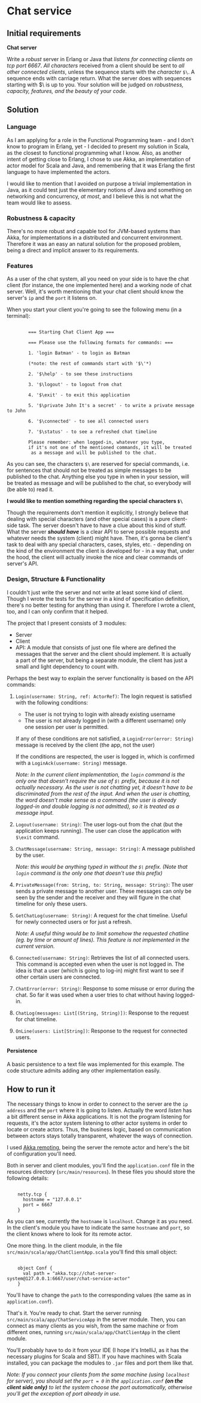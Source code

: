 # Chat service

## Initial requirements

 __Chat server__

Write a *robust* server in Erlang or Java that *listens for connecting clients on tcp port 6667*. *All characters* received from a client should be sent to *all other connected clients*, unless the sequence starts with the *character* `$\`. A sequence ends with carriage return. What the server does with sequences starting with $\ is up to you.
Your solution will be judged on *robustness, capacity, features, and the beauty of your code*.

## Solution

### Language

As I am applying for a role in the Functional Programming team - and I don't know to program in Erlang, yet - I decided to present my solution in Scala, as the closest to functional programming what I know. Also, as another intent of getting close to Erlang, I chose to use Akka, an implementation of actor model for Scala and Java, and remembering that it was Erlang the first language to have implemented the actors.

 I would like to mention that I avoided on purpose a trivial implementation in Java, as it could test just the elementary notions of Java and something on networking and concurrency, *at most*, and I believe this is not what the team would like to assess.

### Robustness & capacity

There's no more robust and capable tool for JVM-based systems than Akka, for implementations in a distributed and concurrent environment. Therefore it was an easy an natural solution for the proposed problem, being a direct and implicit answer to its requirements.

### Features

As a user of the chat system, all you need on your side is to have the chat client (for instance, the one implemented here) and a working node of chat server. Well, it's worth mentioning that your chat client should know the server's `ip` and the `port` it listens on.

When you start your client you're going to see the following menu (in a terminal):

```

        === Starting Chat Client App ===

        === Please use the following formats for commands: ===

        1. 'login Batman' - to login as Batman

        (*note: the rest of commands start with '$\'*)

        2. '$\help' - to see these instructions

        3. '$\logout' - to logout from chat

        4. '$\exit' - to exit this application

        5. '$\private John It's a secret' - to write a private message to John

        6. '$\connected' - to see all connected users

        7. '$\status' - to see a refreshed chat timeline

        Please remember: when logged-in, whatever you type,
        if it's not one of the mentioned commands, it will be treated
         as a message and will be published to the chat.

```

As you can see, the characters `$\` are reserved for special commands, i.e. for sentences that should not be treated as simple messages to be published to the chat. Anything else you type in when in your session, will be treated as message and will be published to the chat, so everybody will (be able to) read it.

__I would like to mention something regarding the special characters `$\`__

Though the requirements don't mention it explicitly, I strongly believe that dealing with special characters (and other special cases) is a pure client-side task. The server doesn't have to have a clue about this kind of stuff. What the server *__should have__* is a clear API to serve possible requests and whatever needs the system (client) might have. Then, it's gonna be client's task to deal with any special characters, cases, styles, etc. - depending on the kind of the environment the client is developed for - in a way that, under the hood, the client will actually invoke the nice and clear commands of server's API.

### Design, Structure & Functionality

I couldn't just write the server and not write at least some kind of client. Though I wrote the tests for the server in a kind of specification definition, there's no better testing for anything than using it. Therefore I wrote a client, too, and I can only confirm that it helped.

The project that I present consists of 3 modules:

 * Server
 * Client
 * API: A module that consists of just one file where are defined the messages that the server and the client should implement. It is actually a part of the server, but being a separate module, the client has just a small and light dependency to count with.

Perhaps the best way to explain the server functionality is based on the API commands:

 1. `Login(username: String, ref: ActorRef)`: The login request is satisfied with the following conditions:
    * The user is not trying to login with already existing username
    * The user is not already logged in (with a different username) only one session per user is permitted.

    If any of these conditions are not satisfied, a `LoginError(error: String)` message is received by the client (the app, not the user)

    If the conditions are respected, the user is logged in, which is confirmed with a `LoginAck(username: String)` message.

    *Note: In the current client implementation, the `login` command is the only one that doesn't require the use of `$\` prefix, because it is not actually necessary. As the user is not chatting yet, it doesn't have to be discriminated from the rest of the input. And when the user is chatting, the word doesn't make sense as a command (the user is already logged-in and double logging is not admitted), so it is treated as a message input.*

 2. `Logout(username: String)`: The user logs-out from the chat (but the application keeps running). The user can close the application with `$\exit` command.

 3. `ChatMessage(username: String, message: String)`: A message published by the user.

    *Note: this would be *anything* typed in without the `$\` prefix. (Note that `login` command is the only one that doesn't use this prefix)*

 4. `PrivateMessage(from: String, to: String, message: String)`: The user sends a private message to another user. These messages can only be seen by the sender and the receiver and they will figure in the chat timeline for only these users.

 5. `GetChatLog(username: String)`: A request for the chat timeline. Useful for newly connected users or for just a refresh.

    *Note: A useful thing would be to limit somehow the requested chatline (eg. by time or amount of lines). This feature is not implemented in the current version.*

 6. `Connected(username: String)`: Retrieves the list of all connected users. This command is accepted even when the user is not logged in. The idea is that a user (which is going to log-in) might first want to see if other certain users are connected.

 7. `ChatError(error: String)`: Response to some misuse or error during the chat. So far it was used when a user tries to chat without having logged-in.

 8. `ChatLog(messages: List[(String, String)])`: Response to the request for chat timeline.

 9. `OnLine(users: List[String])`: Response to the request for connected users.

#### Persistence

 A basic persistence to a text file was implemented for this example. The code structure admits adding any other implementation easily.

## How to run it

The necessary things to know in order to connect to the server are the `ip address` and the `port` where it is going to listen. Actually the word *listen* has a bit different sense in Akka applications. It is not the program listening for requests, it's the actor system listening to other actor systems in order to locate or create actors. Thus, the business logic, based on communication between actors stays totally transparent, whatever the ways of connection.

I used [Akka remoting](http://doc.akka.io/docs/akka/current/java/remoting.html), being the server the remote actor and here's the bit of configuration you'll need.

Both in server and client modules, you'll find the `application.conf` file in the resources directory (`src/main/resources`). In these files you should store the following details:

```

    netty.tcp {
      hostname = "127.0.0.1"
      port = 6667
    }

```

As you can see, currently the `hostname` is `localhost`. Change it as you need.
In the client's module you have to indicate the same `hostname` and `port`, so the client knows where to look for its remote actor.

One more thing. In the client module, in the file `src/main/scala/app/ChatClientApp.scala` you'll find this small object:

```

    object Conf {
      val path = "akka.tcp://chat-server-system@127.0.0.1:6667/user/chat-service-actor"
    }

```

You'll have to change the `path` to the corresponding values (the same as in `application.conf`).

That's it. You're ready to chat. Start the server running `src/main/scala/app/ChatServiceApp` in the server module. Then, you can connect as many clients as you wish, from the same machine or from different ones, running `src/main/scala/app/ChatClientApp` in the client module.

You'll probably have to do it from your IDE (I hope it's IntelliJ, as it has the necessary plugins for Scala and SBT). If you have machines with Scala installed, you can package the modules to `.jar` files and port them like that.

*Note: If you connect your clients from the same machine (using `localhost` for server), you should set the `port = 0` in the `application.conf` __(on the client side only)__ to let the system choose the port automatically, otherwise you'll get the exception of port already in use.*
